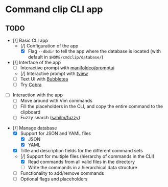 # Command clip CLI app


## TODO
- [/] Basic CLI app
    - [/] Configuration of the app
        - [x] Flag `--dbdir` to tell the app where the database is located (with default in `$HOME/cmdclip/database/`)
- [/] Interface of the app
    - [ ] ~~Interactive prompt with [manifoldco/promptui](https://github.com/manifoldco/promptui)~~
    - [/] Interactive prompt with [tview](https://github.com/rivo/tview)
    - [ ] Text UI with [Bubbletea](https://github.com/charmbracelet/bubbletea)
    - [ ] Try [Cobra](https://github.com/spf13/cobra)
- [ ] Interaction with the app
    - [ ] Move around with Vim commands
    - [ ] Fill the placeholders in the CLI, and copy the entire command to the clipboard
    - [ ] Fuzzy search ([sahilm/fuzzy](https://github.com/sahilm/fuzzy))
- [/] Manage database
    - [x] Support for JSON and YAML files
        - [x] JSON
        - [x] YAML
    - [x] Title and description fields for the different command sets
    - [/] Support for multiple files (hierarchy of commands in the CLI)
        - [x] Read commands from all valid files in the directory
        - [ ] Write the commands in a hierarchical data structure
    - [ ] Functionality to add/remove commands
    - [ ] Optional flags and placeholders

